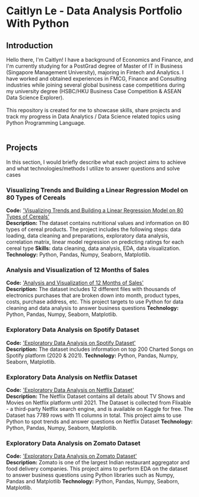 # Caitlyn Le - Data Analysis Portfolio With Python

## Introduction

Hello there, I'm Caitlyn! I have a background of Economics and Finance, and I'm currently studying for a PostGrad degree of Master of IT in Business (Singapore Management University), majoring in Fintech and Analytics. I have worked and obtained experiences in FMCG, Finance and Consulting industries while joining several global business case competitions during my university degree (HSBC/HKU Business Case Competition & ASEAN Data Science Explorer).   
<br>
This repository is created for me to showcase skills, share projects and track my progress in Data Analytics / Data Science related topics using Python Programming Language.  
<br>

## Projects
In this section, I would briefly describe what each project aims to achieve and what technologies/methods I utilize to answer questions and solve cases

### Visualizing Trends and Building a Linear Regression Model on 80 Types of Cereals
**Code:** ['Visualizing Trends and Building a Linear Regression Model on 80 Types of Cereals'](https://github.com/CaitlynRepo/Python/blob/main/Visualizing%20Trends%20and%20Building%20a%20Linear%20Regression%20Model%20on%2080%20Types%20of%20Cereals/Project_Cereals.ipynb)    
**Description:** The dataset contains nutritional values and information on 80 types of cereal products. The project includes the following steps: data loading, data cleaning and preparations, exploratory data analysis, correlation matrix, linear model regression on predicting ratings for each cereal type
**Skills:** data cleaning, data analysis, EDA, data visualization.  
**Technology:** Python, Pandas, Numpy, Seaborn, Matplotlib.  

### Analysis and Visualization of 12 Months of Sales
**Code:** ['Analysis and Visualization of 12 Months of Sales'](https://github.com/CaitlynRepo/Python/blob/main/Sales%20Data%20Analysis/Sales%20Analysis.ipynb)    
**Description:** The dataset includes 12 different files with thousands of electronics purchases that are broken down into month, product types, costs, purchase address, etc. This project targets to use Python for data cleaning and data analysis to answer business questions
**Technology:** Python, Pandas, Numpy, Seaborn, Matplotlib.  

### Exploratory Data Analysis on Spotify Dataset
**Code:** ['Exploratory Data Analysis on Spotify Dataset'](https://github.com/CaitlynRepo/Python/blob/main/Exploratory%20Data%20Analysis%20on%20Spotify%20Dataset/Exploratory%20Data%20Analysis%20on%20Spotify%20Dataset.ipynb)    
**Description:** The dataset includes information on top 200 Charted Songs on Spotify platform (2020 & 2021). 
**Technology:** Python, Pandas, Numpy, Seaborn, Matplotlib. 

### Exploratory Data Analysis on Netflix Dataset
**Code:** ['Exploratory Data Analysis on Netflix Dataset'](https://github.com/CaitlynRepo/Python/blob/main/Data%20Analysis%20Project%20with%20Netlfix%20Dataset/Data%20Analysis%20with%20Netflix%20Dataset.ipynb)    
**Description:** The Netflix Dataset contains all details about TV Shows and Movies on Netflix platform until 2021. The Dataset is collected from Flixable - a third-party Netflix search engine, and is available on Kaggle for free. The Dataset has 7789 rows with 11 columns in total. This project aims to use Python to spot trends and answer questions on Netflix Dataset
**Technology:** Python, Pandas, Numpy, Seaborn, Matplotlib. 


### Exploratory Data Analysis on Zomato Dataset
**Code:** ['Exploratory Data Analysis on Zomato Dataset'](https://github.com/CaitlynRepo/Python/blob/main/Exploratory%20Data%20Analysis%20Project%20on%20Zomato%20Dataset.ipynb)    
**Description:** Zomato is one of the largest Indian restaurant aggregator and food delivery companies. This project aims to perform EDA on the dataset to answer
business questions using Python libraries such as Numpy, Pandas and Matplotlib
**Technology:** Python, Pandas, Numpy, Seaborn, Matplotlib. 
